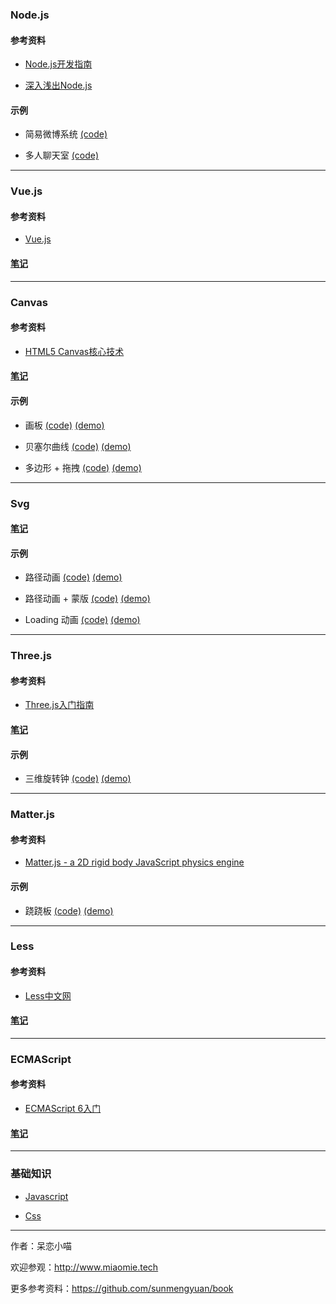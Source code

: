 ### Node.js ###

#### 参考资料 ####

+ [Node.js开发指南](https://github.com/sunmengyuan/book/blob/master/Node.js%E5%BC%80%E5%8F%91%E6%8C%87%E5%8D%97.pdf)

+ [深入浅出Node.js](https://github.com/sunmengyuan/book/blob/master/%E6%B7%B1%E5%85%A5%E6%B5%85%E5%87%BANode.js.pdf)

#### 示例 ####

+ 简易微博系统 [(code)](https://github.com/sunmengyuan/note/tree/master/node/expo)

+ 多人聊天室 [(code)](https://github.com/sunmengyuan/note/tree/master/node/chat)

*****

### Vue.js ###

#### 参考资料 ####

+ [Vue.js](http://cn.vuejs.org/)

#### [笔记](https://github.com/sunmengyuan/note/tree/master/vue) ####

*****

### Canvas ###

#### 参考资料 ####

+ [HTML5 Canvas核心技术](https://github.com/sunmengyuan/book/blob/master/HTML5%20Canvas%E6%A0%B8%E5%BF%83%E6%8A%80%E6%9C%AF.pdf)

#### [笔记](https://github.com/sunmengyuan/note/tree/master/canvas) ####

#### 示例 ####

+ 画板 [(code)](https://github.com/sunmengyuan/note/blob/master/canvas/drawing.html) [(demo)](http://www.miaomie.tech/demos/canvas/drawing.html)

+ 贝塞尔曲线 [(code)](https://github.com/sunmengyuan/note/blob/master/canvas/bezierCurve.html) [(demo)](http://www.miaomie.tech/demos/canvas/bezierCurve.html)

+ 多边形 + 拖拽 [(code)](https://github.com/sunmengyuan/note/blob/master/canvas/drag.html) [(demo)](http://www.miaomie.tech/demos/canvas/drag.html)

*****

### Svg ###

#### [笔记](https://github.com/sunmengyuan/note/tree/master/svg) ####

#### 示例 ####

+ 路径动画 [(code)](https://github.com/sunmengyuan/note/blob/master/svg/cat.html) [(demo)](http://www.miaomie.tech/demos/svg/cat.html)

+ 路径动画 + 蒙版 [(code)](https://github.com/sunmengyuan/note/blob/master/svg/paint.html) [(demo)](http://www.miaomie.tech/demos/svg/paint.html)

+ Loading 动画 [(code)](https://github.com/sunmengyuan/note/blob/master/svg/loading.html) [(demo)](http://www.miaomie.tech/demos/svg/loading.html)

*****

### Three.js ###

#### 参考资料 ####

+ [Three.js入门指南](https://read.douban.com/reader/ebook/7412854/)

#### [笔记](https://github.com/sunmengyuan/note/tree/master/three) ####

#### 示例 ####

+ 三维旋转钟 [(code)](https://github.com/sunmengyuan/note/blob/master/three/clock.html) [(demo)](http://www.miaomie.tech/demos/three/clock.html)

*****

### Matter.js ###

#### 参考资料 ####

+ [Matter.js - a 2D rigid body JavaScript physics engine](http://brm.io/matter-js/)

#### 示例 ####

+ 跷跷板 [(code)](https://github.com/sunmengyuan/note/blob/master/matter/seesaw.html) [(demo)](http://www.miaomie.tech/demos/matter/seesaw.html)

*****

### Less ###

#### 参考资料 ###

+ [Less中文网](http://lesscss.cn/)

#### [笔记](https://github.com/sunmengyuan/note/blob/master/less.md) ####

*****

### ECMAScript ###

#### 参考资料 ####

+ [ECMAScript 6入门](http://es6.ruanyifeng.com/)

#### [笔记](https://github.com/sunmengyuan/note/tree/master/ecmascript) ####

*****

### 基础知识 ###

+ [Javascript](https://github.com/sunmengyuan/note/tree/master/javascript)

+ [Css](https://github.com/sunmengyuan/note/tree/master/css)

*****

作者：呆恋小喵

欢迎参观：<http://www.miaomie.tech>

更多参考资料：<https://github.com/sunmengyuan/book>